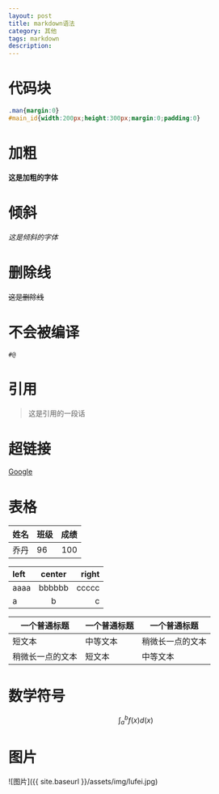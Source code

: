 ```yaml
---
layout: post
title: markdown语法
category: 其他
tags: markdown
description: 
---
```

# 代码块
``` css
.man{margin:0}
#main_id{width:200px;height:300px;margin:0;padding:0}
```
# 加粗
**这是加粗的字体**
# 倾斜
*这是倾斜的字体*
# 删除线
~~这是删除线~~
# 不会被编译
`#@`
# 引用
>这是引用的一段话

# 超链接
[Google](http://www.google.com)
# 表格
| 姓名 | 班级 | 成绩 |
| :-- | :-- | --: |
| 乔丹 | 96 | 100 |

| left | center | right |
| :--- | :----: | ----: |
| aaaa | bbbbbb | ccccc |
| a    | b      | c     |

| 一个普通标题 | 一个普通标题 | 一个普通标题 |
| ------| ------ | ------ |
| 短文本 | 中等文本 | 稍微长一点的文本 |
| 稍微长一点的文本 | 短文本 | 中等文本 |

# 数学符号
$$\int_a^b f(x) d(x)$$

# 图片
![图片]({{ site.baseurl }}/assets/img/lufei.jpg)